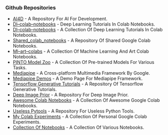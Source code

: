 ### Github Repositories

* [AI4D](https://github.com/mmattyg/AI4D) - A Repository For AI For Development.
* [Dl–colab–notebooks](https://github.com/tugstugi/dl%E2%80%93colab%E2%80%93notebooks) - Deep Learning Tutorials In Colab Notebooks.
* [Dl–colab–notebooks](https://github.com/styler00dollar/dl%E2%80%93colab%E2%80%93notebooks) - A Collection Of Deep Learning Tutorials In Colab Notebooks.
* [Shared\_colab\_notebooks](https://github.com/mrm8488/shared\_colab\_notebooks) - A Repository Of Shared Google Colab Notebooks.
* [Ml–art–colabs](https://github.com/dvschultz/ml%E2%80%93art%E2%80%93colabs) - A Collection Of Machine Learning And Art Colab Notebooks.
* [PINTO Model Zoo](https://github.com/PINTO0309/PINTO\_model\_zoo) - A Collection Of Pre-trained Models For Various Tasks.
* [Mediapipe](https://github.com/google/mediapipe) - A Cross-platform Multimedia Framework By Google.
* [Mediapipe Demos](https://viz.mediapipe.dev/demo) - A Demo Page For Mediapipe Framework.
* [Tensorflow Generative Tutorials](https://github.com/tensorflow/docs/tree/master/site/en/tutorials/generative) - A Repository Of Tensorflow Generative Tutorials.
* [Deep Image Prior](https://github.com/DmitryUlyanov/deep%E2%80%93image%E2%80%93prior) - A Repository For Deep Image Prior.
* [Awesome Colab Notebooks](https://github.com/amrzv/awesome%E2%80%93colab%E2%80%93notebooks) - A Collection Of Awesome Google Colab Notebooks.
* [Useless Pytools](https://colab.research.google.com/github/aicrumb/useless%E2%80%93pytools/blob/main/useless\_py.ipynb) - A Repository For Useless Python Tools.
* [My Colab Experiments](https://github.com/Norod/my%E2%80%93colab%E2%80%93experiments) - A Collection Of Personal Google Colab Experiments.
* [Collection Of Notebooks](https://github.com/tg%E2%80%93bomze/collection%E2%80%93of%E2%80%93notebooks) - A Collection Of Various Notebooks.